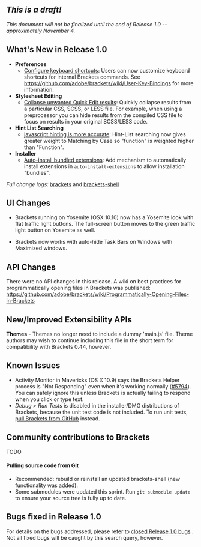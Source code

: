 _This is a draft!_
--------------------
_This document will not be finalized until the end of Release 1.0 -- approximately November 4._

What's New in Release 1.0
--------------------------
* **Preferences**
    * [Configure keyboard shortcuts](https://trello.com/c/3mZwu1DE/352-user-specified-keyboard-shortcuts-for-commands-in-json): Users can now customize keyboard shortcuts for internal Brackets commands.  See https://github.com/adobe/brackets/wiki/User-Key-Bindings for more information.
* **Stylesheet Editing**
    * [Collapse unwanted Quick Edit results](https://trello.com/c/nxQ6eGGU/1031-3-css-quick-edit-grouping): Quickly collapse results from a particular CSS, SCSS, or LESS file. For example, when using a preprocessor you can hide results from the compiled CSS file to focus on results in your original SCSS/LESS code.
* **Hint List Searching**
    * [javascript hinting is more accurate](https://github.com/adobe/brackets/issues/3263): Hint-List searching now gives greater weight to Matching by Case so "function" is weighted higher than "Function".
* **Installer**
    * [Auto-install bundled extensions](https://github.com/adobe/brackets/issues/9233): Add mechanism to automatically install extensions in `auto-install-extensions` to allow installation "bundles".

_Full change logs:_ [brackets](https://github.com/adobe/brackets/compare/release-0.44...release-1.0#commits_bucket) and [brackets-shell](https://github.com/adobe/brackets-shell/compare/release-0.44...release-1.0#commits_bucket)


UI Changes
----------
* Brackets running on Yosemite (OSX 10.10) now has a Yosemite look with flat traffic light buttons. The full-screen button moves to the green traffic light button on Yosemite as well.

* Brackets now works with auto-hide Task Bars on Windows with Maximized windows.

API Changes
-----------
There were no API changes in this release. A wiki on best practices for programmatically opening files in Brackets was published: https://github.com/adobe/brackets/wiki/Programmatically-Opening-Files-in-Brackets 

New/Improved Extensibility APIs
-------------------------------
**Themes** - Themes no longer need to include a dummy 'main.js' file. Theme authors may wish to continue including this file in the short term for compatibility with Brackets 0.44, however.


Known Issues
------------
* Activity Monitor in Mavericks (OS X 10.9) says the Brackets Helper process is "Not Responding" even when it's working normally ([#5794](https://github.com/adobe/brackets/issues/5794)). You can safely ignore this unless Brackets is actually failing to respond when you click or type text.
* _Debug > Run Tests_ is disabled in the installer/DMG distributions of Brackets, because the unit test code is not included. To run unit tests, [pull Brackets from GitHub](https://github.com/adobe/brackets/wiki/How-to-Hack-on-Brackets#wiki-getcode) instead.


Community contributions to Brackets
-----------------------------------
TODO

#### Pulling source code from Git
* Recommended: rebuild or reinstall an updated brackets-shell (new functionality was added).
* Some submodules were updated this sprint. Run `git submodule update` to ensure your source tree is fully up to date.


Bugs fixed in Release 1.0
--------------------------
For details on the bugs addressed, please refer to [closed Release 1.0 bugs](https://github.com/adobe/brackets/issues?q=milestone%3A%22Brackets+1.0+%28Release+0.45%29%22+is%3Aclosed) . Not all fixed bugs will be caught by this search query, however.